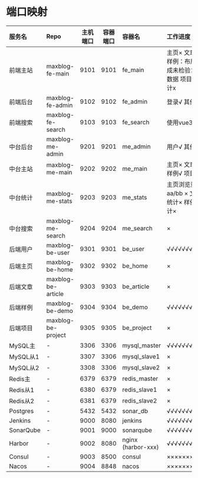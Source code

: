 # 端口映射

| 服务名       | Repo               | 主机端口 | 容器端口 | 容器名                | 工作进度                           |
|:----------|:-------------------|:----:|:----:|:-------------------|:-------------------------------|
| 前端主站      | maxblog-fe-main    | 9101 | 9101 | fe_main            | 主页× 文章× 样例：布局完成未检验复杂数据 项目× 统计x |
| 前端后台      | maxblog-fe-admin   | 9102 | 9102 | fe_admin           | 登录√ 其他x                        |
| 前端搜索      | maxblog-fe-search  | 9103 | 9103 | fe_search          | 使用vue3 ×                       |
| 中台后台      | maxblog-me-admin   | 9201 | 9201 | me_admin           | 用户√ 其他×                        |
| 中台主站      | maxblog-me-main    | 9202 | 9202 | me_main            | 主页× 文章× 样例√ 项目×                |
| 中台统计      | maxblog-me-stats   | 9203 | 9203 | me_stats           | 主页浏览量aa/bb ×  文章统计× 样例统计×      |
| 中台搜索      | maxblog-me-search  | 9204 | 9204 | me_search          | ×                              |
| 后端用户      | maxblog-be-user    | 9301 | 9301 | be_user            | √√√√√√√√√                             |
| 后端主页      | maxblog-be-home    | 9302 | 9302 | be_home            | ×                               |
| 后端文章      | maxblog-be-article | 9303 | 9303 | be_article         | ×                               |
| 后端样例      | maxblog-be-demo    | 9304 | 9304 | be_demo            | √√√√√√√√√                               |
| 后端项目      | maxblog-be-project | 9305 | 9305 | be_project         | ×                               |
| MySQL主    | -                  | 3306 | 3306 | mysql_master       | √√√√√√√√√√                               |
| MySQL从1   | -                  | 3307 | 3306 | mysql_slave1       | ×                               |
| MySQL从2   | -                  | 3308 | 3306 | mysql_slave2       | ×                               |
| Redis主    | -                  | 6379 | 6379 | redis_master       | ×                               |
| Redis从1   | -                  | 6380 | 6379 | redis_slave1       | ×                               |
| Redis从2   | -                  | 6381 | 6379 | redis_slave2       | ×                               |
| Postgres  | -                  | 5432 | 5432 | sonar_db           | √√√√√√√√√√                               |
| Jenkins   | -                  | 9000 | 8080 | jenkins            | √√√√√√√√√√                               |
| SonarQube | -                  | 9001 | 9000 | sonarqube          | √√√√√√√√√√                               |
| Harbor    | -                  | 9002 | 8080 | nginx (harbor-xxx) | √√√√√√√√√√                               |
| Consul    | -                  | 9003 | 8500 | consul             | ××××××××××                               |
| Nacos     | -                  | 9004 | 8848 | nacos              | ××××××××××                               |
